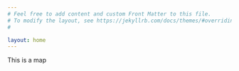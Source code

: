 ```yaml
---
# Feel free to add content and custom Front Matter to this file.
# To modify the layout, see https://jekyllrb.com/docs/themes/#overriding-theme-defaults
#

layout: home
---
```


This is a map
